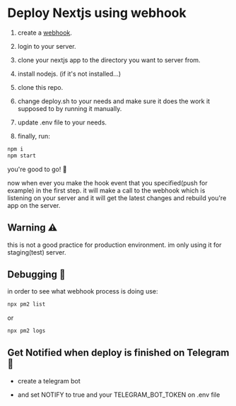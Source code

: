 # Deploy Nextjs using webhook

1. create a [webhook](https://docs.github.com/en/webhooks/using-webhooks/creating-webhooks).

2. login to your server.

3. clone your nextjs app to the directory you want to server from.

4. install nodejs. (if it's not installed...)

5. clone this repo.

6. change deploy.sh to your needs and make sure it does the work it supposed to by running it manually.

7. update .env file to your needs.

8. finally, run:

```sh
npm i
npm start
```

you're good to go! 🎉  

now when ever you make the hook event that you specified(push for example) in the first step. it will make a call to the webhook which is listening on your server and it will get the latest changes and rebuild you're app on the server.

## Warning ⚠️

this is not a good practice for production environment. im only using it for staging(test) server.

## Debugging 🐞

in order to see what webhook process is doing use:

```sh
npx pm2 list
```

or

```sh
npx pm2 logs
```

## Get Notified when deploy is finished on Telegram 🔔

- create a telegram bot

- and set NOTIFY to true and your TELEGRAM_BOT_TOKEN on .env file
